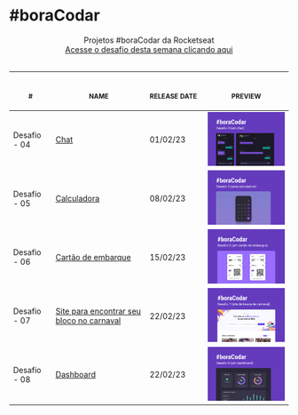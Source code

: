 # #boraCodar

<p align="center">
    Projetos #boraCodar da Rocketseat <br>
    <a href="https://boracodar.dev">Acesse o desafio desta semana clicando aqui</a><br>
    <br><table>
    <thead>
        <tr>
            <th align="center">
                <img width="20" height="1"> 
                <p>
                    <small>#</small>
                </p>
            </th>
            <th align="center">
                <img width="300" height="1"> 
                <p> 
                    <small>
                        NAME
                    </small>
                </p>
            </th>
            <th align="left">
                <img width="140" height="1">
                <p align="left"> 
                    <small>
                    RELEASE DATE
                    </small>
                </p>
            </th>
            <th align="center">
                <img width="201" height="1">
                <p align="center"> 
                    <small>
                    PREVIEW
                    </small>
                </p>
            </th>
        </tr>
    </thead>
    <tbody>
        <tr>
            <td>Desafio - 04</td>
            <td><a href="04">Chat</a></td>
            <td>01/02/23</td>
            <td align="center"><a href="desafio04"><img width="300px" src="desafio04/.github/preview.jpg" /></a></td>
        </tr>
        <tr>
            <td>Desafio - 05</td>
            <td><a href="05">Calculadora</a></td>
            <td>08/02/23</td>
            <td align="center"><a href="desafio05"><img width="300px" src="desafio05/.github/preview.jpg" /></a></td>
        </tr>
        <tr>
            <td>Desafio - 06</td>
            <td><a href="06">Cartão de embarque</a></td>
            <td>15/02/23</td>
            <td align="center" ><a href="desafio06"><img width="300px" src="desafio06/.github/preview.jpg" /></a></td>
        </tr>
        <tr>
            <td>Desafio - 07</td>
            <td><a href="07">Site para encontrar seu bloco no carnaval</a></td>
            <td>22/02/23</td>
            <td align="center" ><a href="desafio07"><img width="300px" src="desafio07/.github/preview.jpg" /></a></td>
        </tr>
        <tr>
            <td>Desafio - 08</td>
            <td><a href="07">Dashboard</a></td>
            <td>22/02/23</td>
            <td align="center" ><a href="desafio08"><img width="300px" src="desafio08/.github/preview.jpg" /></a></td>
        </tr>
    </tbody>
</table></p>